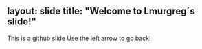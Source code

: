 layout: slide
title: "Welcome to Lmurgreg´s slide!"
---
This is a github slide
Use the left arrow to go back!